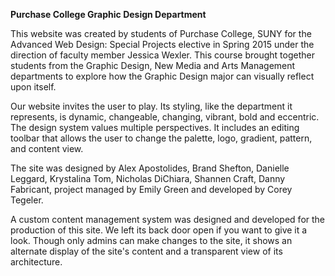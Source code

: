 **Purchase College Graphic Design Department**

This website was created by students of Purchase College, SUNY for the Advanced Web Design: Special Projects elective in Spring 2015 under the direction of faculty member Jessica Wexler. This course brought together students from the Graphic Design, New Media and Arts Management departments to explore how the Graphic Design major can visually reflect upon itself.

Our website invites the user to play. Its styling, like the department it represents, is dynamic, changeable, changing, vibrant, bold and eccentric. The design system values multiple perspectives. It includes an editing toolbar that allows the user to change the palette, logo, gradient, pattern, and content view.

The site was designed by Alex Apostolides, Brand Shefton, Danielle Leggard, Krystalina Tom, Nicholas DiChiara, Shannen Craft, Danny Fabricant, project managed by Emily Green and developed by Corey Tegeler.

A custom content management system was designed and developed for the production of this site. We left its back door open if you want to give it a look. Though only admins can make changes to the site, it shows an alternate display of the site's content and a transparent view of its architecture.
